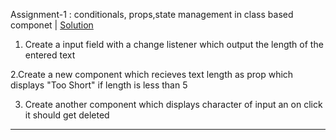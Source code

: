Assignment-1 : conditionals, props,state management in class based componet | [Solution](https://react-wr88pt.stackblitz.io/)

1. Create a input field with a change listener which output the length of the entered text


2.Create a new component which recieves text length as prop which displays "Too Short" if length is less than 5 


3. Create another component which displays character of input an on click it should get deleted

------------------------------------------------------------------------------------
